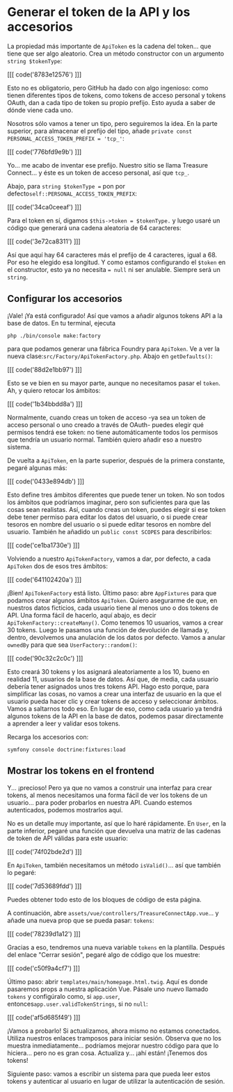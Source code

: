 # Generar el token de la API y los accesorios

La propiedad más importante de `ApiToken` es la cadena del token... que tiene que ser algo aleatorio. Crea un método constructor con un argumento `string $tokenType`:

[[[ code('8783e12576') ]]]

Esto no es obligatorio, pero GitHub ha dado con algo ingenioso: como tienen diferentes tipos de tokens, como tokens de acceso personal y tokens OAuth, dan a cada tipo de token su propio prefijo. Esto ayuda a saber de dónde viene cada uno.

Nosotros sólo vamos a tener un tipo, pero seguiremos la idea. En la parte superior, para almacenar el prefijo del tipo, añade `private const PERSONAL_ACCESS_TOKEN_PREFIX = 'tcp_'`:

[[[ code('776bfd9e9b') ]]]

Yo... me acabo de inventar ese prefijo. Nuestro sitio se llama Treasure Connect... y éste es un token de acceso personal, así que `tcp_`.

Abajo, para `string $tokenType =` pon por defecto`self::PERSONAL_ACCESS_TOKEN_PREFIX`:

[[[ code('34ca0ceeaf') ]]]

Para el token en sí, digamos `$this->token = $tokenType.` y luego usaré un código que generará una cadena aleatoria de 64 caracteres:

[[[ code('3e72ca8311') ]]]

Así que aquí hay 64 caracteres más el prefijo de 4 caracteres, igual a 68. Por eso he elegido esa longitud. Y como estamos configurando el `$token` en el constructor, esto ya no necesita `= null` ni ser anulable. Siempre será un `string`.

## Configurar los accesorios

¡Vale! ¡Ya está configurado! Así que vamos a añadir algunos tokens API a la base de datos. En tu terminal, ejecuta

```terminal
php ./bin/console make:factory
```

para que podamos generar una fábrica Foundry para `ApiToken`. Ve a ver la nueva clase:`src/Factory/ApiTokenFactory.php`. Abajo en `getDefaults()`:

[[[ code('88d2e1bb97') ]]]

Esto se ve bien en su mayor parte, aunque no necesitamos pasar el `token`. Ah, y quiero retocar los ámbitos:

[[[ code('1b34bbdd8a') ]]]

Normalmente, cuando creas un token de acceso -ya sea un token de acceso personal o uno creado a través de OAuth- puedes elegir qué permisos tendrá ese token: no tiene automáticamente todos los permisos que tendría un usuario normal. También quiero añadir eso a nuestro sistema.

De vuelta a `ApiToken`, en la parte superior, después de la primera constante, pegaré algunas más:

[[[ code('0433e894db') ]]]

Esto define tres ámbitos diferentes que puede tener un token. No son todos los ámbitos que podríamos imaginar, pero son suficientes para que las cosas sean realistas. Así, cuando creas un token, puedes elegir si ese token debe tener permiso para editar los datos del usuario, o si puede crear tesoros en nombre del usuario o si puede editar tesoros en nombre del usuario. También he añadido un `public const SCOPES` para describirlos:

[[[ code('ce1ba1730e') ]]]

Volviendo a nuestro `ApiTokenFactory`, vamos a dar, por defecto, a cada `ApiToken` dos de esos tres ámbitos:

[[[ code('641102420a') ]]]

¡Bien! `ApiTokenFactory` está listo. Último paso: abre `AppFixtures` para que podamos crear algunos ámbitos `ApiToken`. Quiero asegurarme de que, en nuestros datos ficticios, cada usuario tiene al menos uno o dos tokens de API. Una forma fácil de hacerlo, aquí abajo, es decir `ApiTokenFactory::createMany()`. Como tenemos 10 usuarios, vamos a crear 30 tokens. Luego le pasamos una función de devolución de llamada y, dentro, devolvemos una anulación de los datos por defecto. Vamos a anular `ownedBy` para que sea `UserFactory::random()`:

[[[ code('90c32c2c0c') ]]]

Esto creará 30 tokens y los asignará aleatoriamente a los 10, bueno en realidad 11, usuarios de la base de datos. Así que, de media, cada usuario debería tener asignados unos tres tokens API. Hago esto porque, para simplificar las cosas, no vamos a crear una interfaz de usuario en la que el usuario pueda hacer clic y crear tokens de acceso y seleccionar ámbitos. Vamos a saltarnos todo eso. En lugar de eso, como cada usuario ya tendrá algunos tokens de la API en la base de datos, podemos pasar directamente a aprender a leer y validar esos tokens.

Recarga los accesorios con:

```terminal
symfony console doctrine:fixtures:load
```

## Mostrar los tokens en el frontend

Y... ¡precioso! Pero ya que no vamos a construir una interfaz para crear tokens, al menos necesitamos una forma fácil de ver los tokens de un usuario... para poder probarlos en nuestra API. Cuando estemos autenticados, podemos mostrarlos aquí.

No es un detalle muy importante, así que lo haré rápidamente. En `User`, en la parte inferior, pegaré una función que devuelva una matriz de las cadenas de token de API válidas para este usuario:

[[[ code('74f02bde2d') ]]]

En `ApiToken`, también necesitamos un método `isValid()`... así que también lo pegaré:

[[[ code('7d53689fdd') ]]]

Puedes obtener todo esto de los bloques de código de esta página.

A continuación, abre `assets/vue/controllers/TreasureConnectApp.vue`... y añade una nueva prop que se pueda pasar: `tokens`:

[[[ code('78239d1a12') ]]]

Gracias a eso, tendremos una nueva variable `tokens` en la plantilla. Después del enlace "Cerrar sesión", pegaré algo de código que los muestre:

[[[ code('c50f9a4cf7') ]]]

Último paso: abrir `templates/main/homepage.html.twig`. Aquí es donde pasaremos props a nuestra aplicación Vue. Pásale uno nuevo llamado `tokens` y configúralo como, si `app.user`, entonces`app.user.validTokenStrings`, si no `null`:

[[[ code('af5d685f49') ]]]

¡Vamos a probarlo! Si actualizamos, ahora mismo no estamos conectados. Utiliza nuestros enlaces tramposos para iniciar sesión. Observa que no los muestra inmediatamente... podríamos mejorar nuestro código para que lo hiciera... pero no es gran cosa. Actualiza y... ¡ahí están! ¡Tenemos dos tokens!

Siguiente paso: vamos a escribir un sistema para que pueda leer estos tokens y autenticar al usuario en lugar de utilizar la autenticación de sesión.

